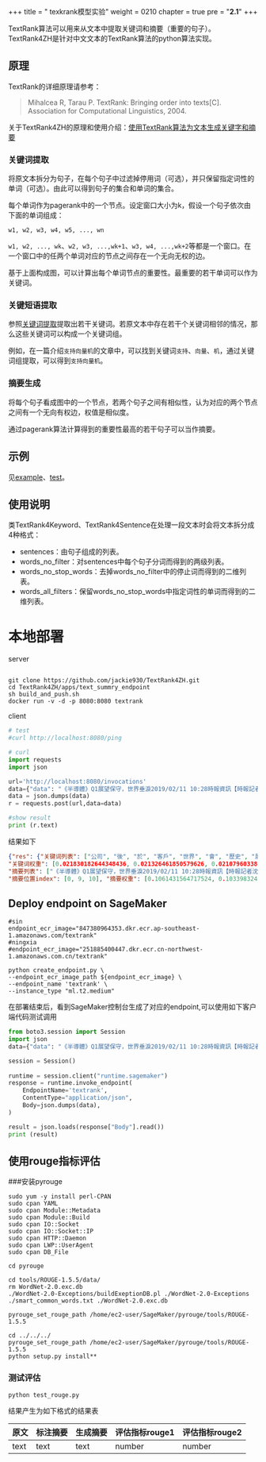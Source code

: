 +++
title = " texkrank模型实验"
weight = 0210
chapter = true
pre = "<b>2.1</b>"
+++


TextRank算法可以用来从文本中提取关键词和摘要（重要的句子）。TextRank4ZH是针对中文文本的TextRank算法的python算法实现。


## 原理

TextRank的详细原理请参考：

> Mihalcea R, Tarau P. TextRank: Bringing order into texts[C]. Association for Computational Linguistics, 2004.

关于TextRank4ZH的原理和使用介绍：[使用TextRank算法为文本生成关键字和摘要](https://www.letiantian.me/2014-12-01-text-rank/)

### 关键词提取
将原文本拆分为句子，在每个句子中过滤掉停用词（可选），并只保留指定词性的单词（可选）。由此可以得到句子的集合和单词的集合。

每个单词作为pagerank中的一个节点。设定窗口大小为k，假设一个句子依次由下面的单词组成：
```
w1, w2, w3, w4, w5, ..., wn
```
`w1, w2, ..., wk`、`w2, w3, ...,wk+1`、`w3, w4, ...,wk+2`等都是一个窗口。在一个窗口中的任两个单词对应的节点之间存在一个无向无权的边。

基于上面构成图，可以计算出每个单词节点的重要性。最重要的若干单词可以作为关键词。


### 关键短语提取
参照[关键词提取](#关键词提取)提取出若干关键词。若原文本中存在若干个关键词相邻的情况，那么这些关键词可以构成一个关键词组。

例如，在一篇介绍`支持向量机`的文章中，可以找到关键词`支持`、`向量`、`机`，通过关键词组提取，可以得到`支持向量机`。

### 摘要生成
将每个句子看成图中的一个节点，若两个句子之间有相似性，认为对应的两个节点之间有一个无向有权边，权值是相似度。

通过pagerank算法计算得到的重要性最高的若干句子可以当作摘要。


## 示例
见[example](./example)、[test](./test)。

## 使用说明

类TextRank4Keyword、TextRank4Sentence在处理一段文本时会将文本拆分成4种格式：

* sentences：由句子组成的列表。
* words_no_filter：对sentences中每个句子分词而得到的两级列表。
* words_no_stop_words：去掉words_no_filter中的停止词而得到的二维列表。
* words_all_filters：保留words_no_stop_words中指定词性的单词而得到的二维列表。


# 本地部署

server 
```shell script

git clone https://github.com/jackie930/TextRank4ZH.git
cd TextRank4ZH/apps/text_summry_endpoint
sh build_and_push.sh
docker run -v -d -p 8080:8080 textrank
```
client

```python
# test 
#curl http://localhost:8080/ping 

# curl
import requests
import json

url='http://localhost:8080/invocations'
data={"data": "《半導體》Q1展望保守，世界垂淚2019/02/11 10:28時報資訊【時報記者沈培華台北報導】世界先進 (5347) 去年營運創歷史新高，每股純益達3.72元。但對今年首季展望保守，預計營收將比上季高點減近一成。世界先進於封關前股價拉高，今早則是開平走低。世界先進於年前台股封關後舉行法說會公布財報。公司去年營運表現亮麗，營收與獲利同創歷史新高紀錄。2018年全年營收289.28億元，年增16.1%，毛利率35.2%，拉升3.2個百分點，稅後淨利61.66億元，年增36.9%，營收與獲利同創歷史新高，每股純益3.72元。董事會通過去年度擬配發現金股利3.2元。展望第一季，受到客戶進入庫存調整，公司預期，本季營收估在67億至71億元，將季減8%至13%，毛利率將約34.5%至36.5%。此外，因應客戶需求，世界先進決定斥資2.36億美元，收購格芯新加坡8吋晶圓廠。世界先進於年前宣布，將購買格芯位於新加坡Tampines的8吋晶圓3E廠房、廠務設施、機器設備及微機電(MEMS)智財權與業務，交易總金額2.36億美元，交割日訂108年12月31日。格芯晶圓3E廠現有月產能3.5萬片8吋晶圓，世界先進每年將可增加超過40萬片8吋晶圓產能，增進公司明年起業績成長動能。TOP關閉"}
data = json.dumps(data)
r = requests.post(url,data=data)

#show result
print (r.text)
```

结果如下
```json
{"res": {"关键词列表": ["公司", "後", "於", "客戶", "世界", "會", "歷史", "展望", "高點", "定斥", "保守", "去年", "年度", "金", "廠務", "智", "時報", "擬配", "發現", "公布"], 
"关键词权重": [0.021830182644348436, 0.021326461850579626, 0.021079603384026722, 0.01895223347929955, 0.01805834763586865, 0.015857085161081398, 0.014919166963726964, 0.01471938511506705, 0.014620888893926702, 0.014620888893926702, 0.014001573075273081, 0.013746893722718052, 0.011987812728358822, 0.011987812728358822, 0.011643071195825557, 0.011643071195825555, 0.011533578138425806, 0.011474480918306437, 0.011474480918306437, 0.011389711378308801], 
"摘要列表": ["《半導體》Q1展望保守，世界垂淚2019/02/11 10:28時報資訊【時報記者沈培華台北報導】世界先進 (5347) 去年營運創歷史新高，每股純益達3.72元", "世界先進於年前宣布，將購買格芯位於新加坡Tampines的8吋晶圓3E廠房、廠務設施、機器設備及微機電(MEMS)智財權與業務，交易總金額2.36億美元，交割日訂108年12月31日", "格芯晶圓3E廠現有月產能3.5萬片8吋晶圓，世界先進每年將可增加超過40萬片8吋晶圓產能，增進公司明年起業績成長動能"], 
"摘要位置index": [0, 9, 10], "摘要权重": [0.1061431564717524, 0.10339832449272994, 0.09211266281495177]}}
```


## Deploy endpoint on SageMaker 
```shell script
#sin
endpoint_ecr_image="847380964353.dkr.ecr.ap-southeast-1.amazonaws.com/textrank"
#ningxia
#endpoint_ecr_image="251885400447.dkr.ecr.cn-northwest-1.amazonaws.com.cn/textrank"

python create_endpoint.py \
--endpoint_ecr_image_path ${endpoint_ecr_image} \
--endpoint_name 'textrank' \
--instance_type "ml.t2.medium"
```

在部署结束后，看到SageMaker控制台生成了对应的endpoint,可以使用如下客户端代码测试调用
```python
from boto3.session import Session
import json
data={"data": "《半導體》Q1展望保守，世界垂淚2019/02/11 10:28時報資訊【時報記者沈培華台北報導】世界先進 (5347) 去年營運創歷史新高，每股純益達3.72元。但對今年首季展望保守，預計營收將比上季高點減近一成。世界先進於封關前股價拉高，今早則是開平走低。世界先進於年前台股封關後舉行法說會公布財報。公司去年營運表現亮麗，營收與獲利同創歷史新高紀錄。2018年全年營收289.28億元，年增16.1%，毛利率35.2%，拉升3.2個百分點，稅後淨利61.66億元，年增36.9%，營收與獲利同創歷史新高，每股純益3.72元。董事會通過去年度擬配發現金股利3.2元。展望第一季，受到客戶進入庫存調整，公司預期，本季營收估在67億至71億元，將季減8%至13%，毛利率將約34.5%至36.5%。此外，因應客戶需求，世界先進決定斥資2.36億美元，收購格芯新加坡8吋晶圓廠。世界先進於年前宣布，將購買格芯位於新加坡Tampines的8吋晶圓3E廠房、廠務設施、機器設備及微機電(MEMS)智財權與業務，交易總金額2.36億美元，交割日訂108年12月31日。格芯晶圓3E廠現有月產能3.5萬片8吋晶圓，世界先進每年將可增加超過40萬片8吋晶圓產能，增進公司明年起業績成長動能。TOP關閉"}

session = Session()
    
runtime = session.client("runtime.sagemaker")
response = runtime.invoke_endpoint(
    EndpointName='textrank',
    ContentType="application/json",
    Body=json.dumps(data),
)

result = json.loads(response["Body"].read())
print (result)
```

## 使用rouge指标评估

###安装pyrouge

```shell script
sudo yum -y install perl-CPAN
sudo cpan YAML
sudo cpan Module::Metadata
sudo cpan Module::Build
sudo cpan IO::Socket
sudo cpan IO::Socket::IP
sudo cpan HTTP::Daemon
sudo cpan LWP::UserAgent
sudo cpan DB_File

cd pyrouge

cd tools/ROUGE-1.5.5/data/
rm WordNet-2.0.exc.db
./WordNet-2.0-Exceptions/buildExeptionDB.pl ./WordNet-2.0-Exceptions ./smart_common_words.txt ./WordNet-2.0.exc.db

pyrouge_set_rouge_path /home/ec2-user/SageMaker/pyrouge/tools/ROUGE-1.5.5

cd ../../../
pyrouge_set_rouge_path /home/ec2-user/SageMaker/pyrouge/tools/ROUGE-1.5.5
python setup.py install**
```

### 测试评估

```shell script
python test_rouge.py
```

结果产生为如下格式的结果表

| 原文 | 标注摘要 | 生成摘要 |评估指标rouge1 |评估指标rouge2 |
| ------ | ------ | ------ |------ |------|
| text | text | text |number |number|
